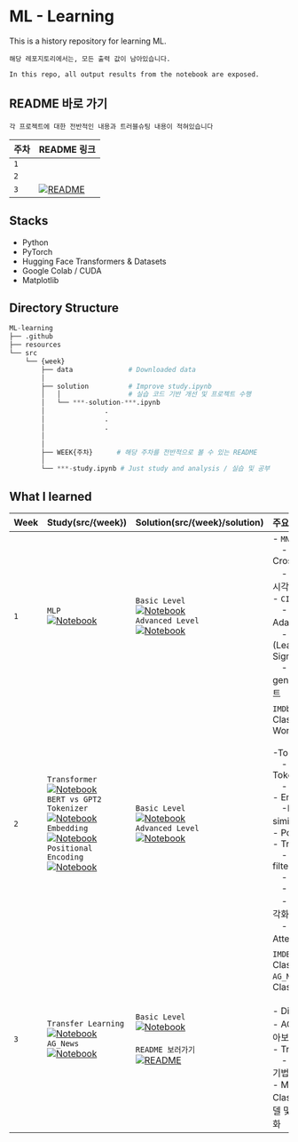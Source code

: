 # ML - Learning

This is a history repository for learning ML.

```
해당 레포지토리에서는, 모든 출력 값이 남아있습니다.

In this repo, all output results from the notebook are exposed.
```

## README 바로 가기

```
각 프로젝트에 대한 전반적인 내용과 트러블슈팅 내용이 적혀있습니다
```

| 주차 | README 링크                                                                                                                                         |
| :--- | :-------------------------------------------------------------------------------------------------------------------------------------------------- |
| `1`  |                                                                                                                                                     |
| `2`  |                                                                                                                                                     |
| `3`  | [![README](https://img.shields.io/badge/Github-WEEK__3-black?logo=github)](https://github.com/zerovodka/ML-learning/blob/master/src/week3/WEEK3.md) |

## Stacks

- Python
- PyTorch
- Hugging Face Transformers & Datasets
- Google Colab / CUDA
- Matplotlib

## Directory Structure

```python
ML-learning
├── .github
├── resources
└── src
    └── {week}
        ├── data              # Downloaded data
        │
        ├── solution          # Improve study.ipynb
        │   │                 # 실습 코드 기반 개선 및 프로젝트 수행
        │   └── ***-solution-***.ipynb
        │               .
        │               .
        │               .
        │
        │
        ├── WEEK{주차}      # 해당 주차를 전반적으로 볼 수 있는 README
        │
        └── ***-study.ipynb # Just study and analysis / 실습 및 공부
```

## What I learned

| Week | Study(src/{week})                                                                                                                                                                                                                                                                                                                                                                                                                                                                                                                                                                                                                                                                                                                                                                                                                                                                                               | Solution(src/{week}/solution)                                                                                                                                                                                                                                                                                                                                                                                                                             | 주요 학습 내용                                                                                                                                                                                                                                                                                                                                                                                                                       |
| :--- | :-------------------------------------------------------------------------------------------------------------------------------------------------------------------------------------------------------------------------------------------------------------------------------------------------------------------------------------------------------------------------------------------------------------------------------------------------------------------------------------------------------------------------------------------------------------------------------------------------------------------------------------------------------------------------------------------------------------------------------------------------------------------------------------------------------------------------------------------------------------------------------------------------------------- | :-------------------------------------------------------------------------------------------------------------------------------------------------------------------------------------------------------------------------------------------------------------------------------------------------------------------------------------------------------------------------------------------------------------------------------------------------------- | :----------------------------------------------------------------------------------------------------------------------------------------------------------------------------------------------------------------------------------------------------------------------------------------------------------------------------------------------------------------------------------------------------------------------------------- |
| `1`  | `MLP`<br>[![Notebook](https://img.shields.io/badge/Jupyter-Notebook-orange?logo=jupyter)](https://nbviewer.org/github/zerovodka/ML-learning/blob/master/src/week1/MNIST-study.ipynb?flush_cache=true)                                                                                                                                                                                                                                                                                                                                                                                                                                                                                                                                                                                                                                                                                                           | `Basic Level`<br>[![Notebook](https://img.shields.io/badge/Jupyter-Notebook-orange?logo=jupyter)](https://nbviewer.org/github/zerovodka/ML-learning/blob/master/src/week1/solution/MNIST-solution-basic.ipynb) <br> `Advanced Level`<br>[![Notebook](https://img.shields.io/badge/Jupyter-Notebook-orange?logo=jupyter)](https://nbviewer.org/github/zerovodka/ML-learning/blob/master/src/week1/solution/CIFAR-solution-advanced.ipynb?flush_cache=true) | - `MNIST`<br>&emsp;- CrossEntropyLoss/MSE<br>&emsp;- Train/Test 정확도, 시각화 <br> - `CIFAR10`<br>&emsp;- Optimizer(SGD vs Adam 비교)<br>&emsp;- Activation Func (LeakyReLU vs Sigmoid)<br>&emsp;- Dropout generalization 성능 테스트                                                                                                                                                                                               |
| `2`  | `Transformer` <br> [![Notebook](https://img.shields.io/badge/Jupyter-Notebook-orange?logo=jupyter)](https://nbviewer.org/github/zerovodka/ML-learning/blob/master/src/week2/Transformer-study.ipynb?flush_cache=true)<br>`BERT vs GPT2 Tokenizer` <br> [![Notebook](https://img.shields.io/badge/Jupyter-Notebook-orange?logo=jupyter)](https://nbviewer.org/github/zerovodka/ML-learning/blob/master/src/week2/BERT-vs-GPT-Tokenizer.ipynb?flush_cache=true)<br>`Embedding` <br> [![Notebook](https://img.shields.io/badge/Jupyter-Notebook-orange?logo=jupyter)](https://nbviewer.org/github/zerovodka/ML-learning/blob/master/src/week2/Embedding.ipynb?flush_cache=true)<br>`Positional Encoding` <br> [![Notebook](https://img.shields.io/badge/Jupyter-Notebook-orange?logo=jupyter)](https://nbviewer.org/github/zerovodka/ML-learning/blob/master/src/week2/Positional-Encoding.ipynb?flush_cache=true) | `Basic Level`<br>[![Notebook](https://img.shields.io/badge/Jupyter-Notebook-orange?logo=jupyter)](https://nbviewer.org/github/zerovodka/ML-learning/blob/master/src/week2/solution/Transformer-solution-basic.ipynb) <br>`Advanced Level`<br>[![Notebook](https://img.shields.io/badge/Jupyter-Notebook-orange?logo=jupyter)](https://nbviewer.org/github/zerovodka/ML-learning/blob/master/src/week2/solution/Transformer-solution-advanced.ipynb)       | `IMDb` - Binary Classification / Last Word Prediction<br><br> -Tokenizer<br>&emsp;- BERT vs GPT2 Tokenizer(`emoji` side)<br>&emsp;- AutoTokenizer<br>- Embedding process<br>&emsp;-BERT vs SBERT similarity 비교 및 시각화<br>- Positional Encoding<br>- Transformer <br>&emsp;- ignore token filtering<br>&emsp;- Self-Attention<br>&emsp;- Feed Foward Layer<br>&emsp;- Loss, Accuracy 시각화<br>&emsp;- Multi-Head-Attention 구현 |
| `3`  | `Transfer Learning`<br>[![Notebook](https://img.shields.io/badge/Jupyter-Notebook-orange?logo=jupyter)](https://nbviewer.org/github/zerovodka/ML-learning/blob/master/src/week3/DistilBERT-study.ipynb?flush_cache=true)<br>`AG_News`<br>[![Notebook](https://img.shields.io/badge/Jupyter-Notebook-orange?logo=jupyter)](https://nbviewer.org/github/zerovodka/ML-learning/blob/master/src/week3/AG_News.ipynb?flush_cache=true)                                                                                                                                                                                                                                                                                                                                                                                                                                                                               | `Basic Level`<br>[![Notebook](https://img.shields.io/badge/Jupyter-Notebook-orange?logo=jupyter)](https://nbviewer.org/github/zerovodka/ML-learning/blob/master/src/week3/solution/DistilBERT-solution-basic.ipynb?flush_cache=true) <br><br>`README 보러가기`<br>[![README](https://img.shields.io/badge/Github-WEEK__3-black?logo=github)](https://github.com/zerovodka/ML-learning/blob/master/src/week3/WEEK3.md)                                     | `IMDB` - Binary Classification<br>`AG_News` - Multi-Class Classification<br><br>- DistilBERT Model 학습<br>- AG_News 데이터셋 톺아보기<br>- Transfer Learning<br>&emsp;- fine tuning: `freeze` 기법<br>- Multi-Class Classification에 맞는 모델 및 정확도 함수 + 시각화                                                                                                                                                              |

<!-- Colab 사용으로 인한 로컬 빌드 수요 없음에 따른 주석 처리 -->
<!-- ## If you wanna use my conda env

Save my zerovodka-ml-env.yml file.
then,

```bash
# create my env
conda env create -f zerovodka-ml-env.yml

# activate
conda activate zerovodka-ml

# connet kernel through Jupyter
python -m ipykernel install --user --name=zerovodka-ml --display-name "Python (zerovodka-ml)"

``` -->
